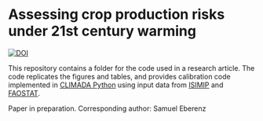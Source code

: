 # Assessing crop production risks under 21st century warming


[![DOI](https://zenodo.org/badge/340111953.svg)](https://zenodo.org/badge/latestdoi/340111953)


This repository contains a folder for the code used in a research article. The code replicates the figures and tables, and provides calibration code implemented in [CLIMADA Python](https://github.com/CLIMADA-project/climada_python) using input data from [ISIMIP](https://www.isimip.org/) and [FAOSTAT](http://www.fao.org/faostat/).


Paper in preparation.
Corresponding author: Samuel Eberenz  
